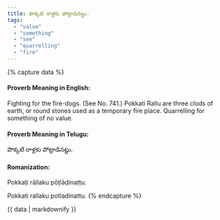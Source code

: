 ```yaml
---
title: పొక్కటి రాళ్లకు పోట్లాడినట్టు.
tags:
  - "value"
  - "something"
  - "see"
  - "quarrelling"
  - "fire"
---
```


{% capture data %}
#### Proverb Meaning in English:
Fighting for the fire-dogs.
(See No. 741.)
Pokkati Rallu are three clods of earth, or round stones used as a temporary fire place.
Quarrelling for something of no value.

#### Proverb Meaning in Telugu:
పొక్కటి రాళ్లకు పోట్లాడినట్టు.

#### Romanization:
Pokkaṭi rāḷlaku pōṭlāḍinaṭṭu.

Pokkati rallaku potladinattu.
{% endcapture %}

{{ data | markdownify }}

